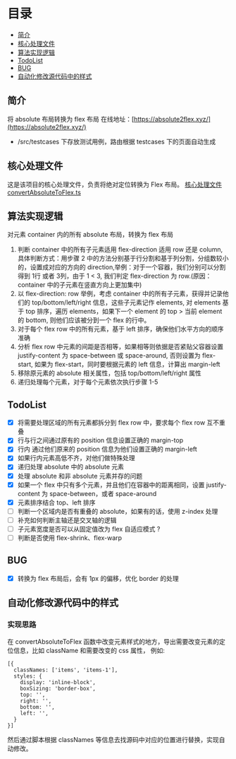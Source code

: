 # 目录
- [简介](#简介)
- [核心处理文件](#核心处理文件)
- [算法实现逻辑](#算法实现逻辑)
- [TodoList](#TodoList)
- [BUG](#BUG)
- [自动化修改源代码中的样式](#自动化修改源代码中的样式)

## 简介
将 absolute 布局转换为 flex 布局
在线地址：[https://absolute2flex.xyz/](https://absolute2flex.xyz/)
- /src/testcases 下存放测试用例，路由根据 testcases 下的页面自动生成

## 核心处理文件
这是该项目的核心处理文件，负责将绝对定位转换为 Flex 布局。
[核心处理文件 convertAbsoluteToFlex.ts](https://github.com/pandaomeng/absolute-to-flex/blob/master/src/utils/convertAbsoluteToFlex.ts)

## 算法实现逻辑
对元素 container 内的所有 absolute 布局，转换为 flex 布局
1. 判断 container 中的所有子元素适用 flex-direction 适用 row 还是 column, 具体判断方式：用步骤 2 中的方法分别基于行分割和基于列分割，分组数较小的，设置成对应的方向的 direction,举例：对于一个容器，我们分别可以分割得到 1行 或者 3列，由于 1 < 3, 我们判定 flex-direction 为 row.(原因：container 中的子元素在竖直方向上更加集中)
2. 以 flex-direction: row 举例，考虑 container 中的所有子元素，获得并记录他们的 top/bottom/left/right 信息，这些子元素记作 elements, 对 elements 基于 top 排序，遍历 elements，如果下一个 element 的 top > 当前 element 的 bottom, 则他们应该被分到一个 flex 的行中。
3. 对于每个 flex row 中的所有元素，基于 left 排序，确保他们水平方向的顺序准确
4. 分析 flex row 中元素的间距是否相等，如果相等则依据是否紧贴父容器设置 justify-content 为 space-between 或 space-around, 否则设置为 flex-start, 如果为 flex-start，同时要根据元素的 left 信息，计算出 margin-left
5. 移除原元素的 absolute 相关属性，包括 top/bottom/left/right 属性
6. 递归处理每个元素，对于每个元素依次执行步骤 1-5

## TodoList
- [x] 将需要处理区域的所有元素都拆分到 flex row 中，要求每个 flex row 互不重叠
- [x] 行与行之间通过原有的 position 信息设置正确的 margin-top
- [x] 行内 通过他们原来的 position 信息为他们设置正确的 margin-left
- [x] 如果行内元素高低不齐，对他们做特殊处理
- [x] 递归处理 absolute 中的 absolute 元素
- [x] 处理 absolute 和非 absolute 元素并存的问题
- [x] 如果一个 flex 中只有多个元素，并且他们在容器中的距离相同，设置 justify-content 为 space-between，或者 space-around
- [x] 元素排序结合 top、left 排序
- [ ] 判断一个区域内是否有重叠的 absolute，如果有的话，使用 z-index 处理
- [ ] 补充如何判断主轴还是交叉轴的逻辑
- [ ] 子元素宽度是否可以从固定值改为 flex 自适应模式 ?
- [ ] 判断是否使用 flex-shrink、flex-warp

## BUG
- [x] 转换为 flex 布局后，会有 1px 的偏移，优化 border 的处理 

## 自动化修改源代码中的样式
### 实现思路
在 convertAbsoluteToFlex 函数中改变元素样式的地方，导出需要改变元素的定位信息，比如 className 和需要改变的 css 属性，
例如: 
```
[{
  classNames: ['items', 'items-1'],
  styles: {
    display: 'inline-block',
    boxSizing: 'border-box',
    top: '',
    right: '',
    bottom: '',
    left: '',
  }
}]
```
然后通过脚本根据 classNames 等信息去找源码中对应的位置进行替换，实现自动修改。

